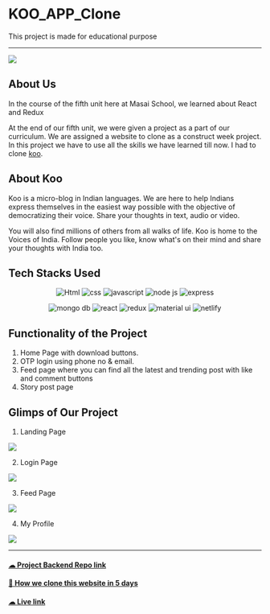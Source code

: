 # KOO_APP_Clone
This project is made for educational purpose

<hr/>

<img src="https://github.com/mujhusain/koo-app-clone/raw/develop-muj/ReadmeImg/Koo-app.jpg"/>

## About Us
In the course of the fifth unit here at Masai School, we learned about React and Redux

At the end of our fifth unit, we were given a project as a part of our curriculum. We are assigned a website to clone as a construct week project. In this project we have to use all the skills we have learned till now. I had to clone [koo](https://www.kooapp.com/).

## About Koo
Koo is a micro-blog in Indian languages. We are here to help Indians express themselves in the easiest way possible with the objective of democratizing their voice. Share your thoughts in text, audio or video.

You will also find millions of others from all walks of life. Koo is home to the Voices of India. Follow people you like, know what's on their mind and share your thoughts with India too.

## Tech Stacks Used
<p align="center">
      <img alt="Html" src="https://img.shields.io/badge/HTML5-E34F26?style=for-the-badge&logo=html5&logoColor=white"/>
      <img alt="css" src="https://img.shields.io/badge/CSS3-1572B6?style=for-the-badge&logo=css3&logoColor=white" />
      <img alt="javascript" src="https://img.shields.io/badge/JavaScript-F7DF1E?style=for-the-badge&logo=javascript&logoColor=black" />
      <img alt="node js" src="https://img.shields.io/badge/Node.js-43853D?style=for-the-badge&logo=node.js&logoColor=white" />
      <img alt="express" src="https://img.shields.io/badge/Express.js-404D59?style=for-the-badge" />
</p>
<p align="center">
      <img alt="mongo db" src="https://img.shields.io/badge/MongoDB-4EA94B?style=for-the-badge&logo=mongodb&logoColor=white" />
      <img alt="react" src="https://img.shields.io/badge/React-20232A?style=for-the-badge&logo=react&logoColor=61DAFB" />
      <img alt="redux" src="https://img.shields.io/badge/Redux-593D88?style=for-the-badge&logo=redux&logoColor=white" />
      <img alt="material ui" src="https://img.shields.io/badge/Material--UI-0081CB?style=for-the-badge&logo=material-ui&logoColor=white" />
      <img alt="netlify" src="https://img.shields.io/badge/Netlify-00C7B7?style=for-the-badge&logo=netlify&logoColor=white" />
</p>

## Functionality of the Project
1. Home Page with download buttons.
2. OTP login using phone no & email.
3. Feed page where you can find all the latest and trending post with like and comment buttons
4. Story post page  

## Glimps  of Our Project

1. Landing Page

<img src="https://github.com/mujhusain/koo-app-clone/raw/develop-muj/ReadmeImg/img%201.jpg"/>

2. Login Page

<img src="https://github.com/mujhusain/koo-app-clone/raw/develop-muj/ReadmeImg/img%202.jpg"/>

3. Feed Page

<img src="https://github.com/mujhusain/koo-app-clone/raw/develop-muj/ReadmeImg/img%203.jpg"/>

4. My Profile

<img src="https://user-images.githubusercontent.com/93472360/155887355-e3f43285-1ef4-4269-9124-13dbb711c65f.png"/>

<hr/>

#### [☁ Project Backend Repo link](https://github.com/rahulkumarmbd/koo-backend)
#### [📝 How we clone this website in 5 days](https://medium.com/@alakmodak/the-journey-of-building-koo-app-3fe3352d2bd7)
#### [☁ Live link](https://kooappclone.netlify.app/)
